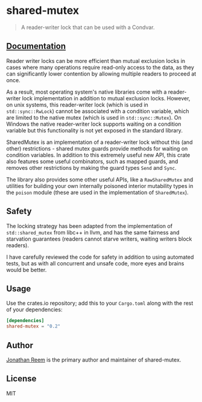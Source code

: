 # shared-mutex

> A reader-writer lock that can be used with a Condvar.

## [Documentation](https://crates.fyi/crates/shared-mutex/0.2.1)

Reader writer locks can be more efficient than mutual exclusion locks in cases
where many operations require read-only access to the data, as they can
significantly lower contention by allowing multiple readers to proceed at once.

As a result, most operating system's native libraries come with a reader-writer
lock implementation in addition to mutual exclusion locks. However, on unix
systems, this reader-writer lock (which is used in `std::sync::RwLock`) cannot
be associated with a condition variable, which are limited to the native mutex
(which is used in `std::sync::Mutex`). On Windows the native reader-writer lock
supports waiting on a condition variable but this functionality is not yet
exposed in the standard library.

SharedMutex is an implementation of a reader-writer lock without this (and
other) restrictions - shared mutex guards provide methods for waiting on
condition variables. In addition to this extremely useful new API, this crate
also features some useful combinators, such as mapped guards, and removes other
restrictions by making the guard types `Send` and `Sync`.

The library also provides some other useful APIs, like a `RawSharedMutex` and
utilities for building your own internally poisoned interior mutability types
in the `poison` module (these are used in the implementation of `SharedMutex`).

## Safety

The locking strategy has been adapted from the implementation of
`std::shared_mutex` from libc++ in llvm, and has the same fairness and
starvation guarantees (readers cannot starve writers, waiting writers block
readers).

I have carefully reviewed the code for safety in addition to using automated
tests, but as with all concurrent and unsafe code, more eyes and brains
would be better.

## Usage

Use the crates.io repository; add this to your `Cargo.toml` along
with the rest of your dependencies:

```toml
[dependencies]
shared-mutex = "0.2"
```

## Author

[Jonathan Reem](https://medium.com/@jreem) is the primary author and maintainer of shared-mutex.

## License

MIT

